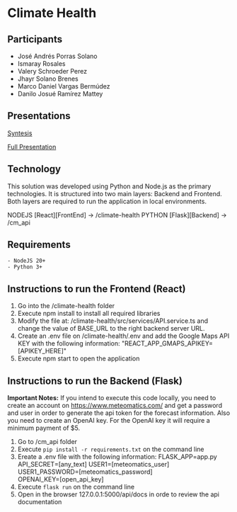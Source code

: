 # Climate Health

## Participants

 - José Andrés Porras Solano
 - Ismaray Rosales
 - Valery Schroeder Perez
 - Jhayr Solano Brenes
 - Marco Daniel Vargas Bermúdez
 - Danilo Josué Ramírez Mattey

## Presentations

[Syntesis](https://www.canva.com/design/DAGS1eAIghc/4yd5EP40a2BCOkdMJdV9OA/edit?utm_content=DAGS1eAIghc&utm_campaign=designshare&utm_medium=link2&utm_source=sharebutton)

[Full Presentation](https://www.canva.com/design/DAGSu5y7oNc/jGpi8ysGFpI5pbMAEcIM5w/edit?utm_content=DAGSu5y7oNc&utm_campaign=designshare&utm_medium=link2&utm_source=sharebutton)

## Technology

This solution was developed using Python and Node.js as the primary technologies. It is structured into two main layers: Backend and Frontend. Both layers are required to run the application in local environments.

NODEJS [React][FrontEnd] -> /climate-health
PYTHON [Flask][Backend] -> /cm_api

## Requirements

	- NodeJS 20+
	- Python 3+

## Instructions to run the Frontend (React)

 1. Go into the /climate-health folder
 2. Execute npm install to install all required libraries
 3. Modify the file at: /climate-health/src/services/API.service.ts and change the value of BASE_URL to the right backend server URL.
 4. Create an .env file on /climate-health/.env and add the Google Maps API KEY with the following information: "REACT_APP_GMAPS_APIKEY=[APIKEY_HERE]"
 5. Execute npm start to open the application

## Instructions to run the Backend (Flask)

**Important Notes:**
If you intend to execute this code locally, you need to create an account on https://www.meteomatics.com/ and get a password and user in order to generate the api token for the forecast information. Also you need to create an OpenAI key. For the OpenAI key it will require a minimum payment of $5.


1. Go to /cm_api folder
2. Execute `pip install -r requirements.txt` on the command line
3. Ereate a .env file with the following information:
	FLASK_APP=app.py	
	API_SECRET=[any_text]
	USER1=[meteomatics_user]
	USER1_PASSWORD=[meteomatics_password]	
	OPENAI_KEY=[open_api_key]
4. Execute `flask run` on the command line
5. Open in the browser 127.0.0.1:5000/api/docs in orde to review the api documentation




